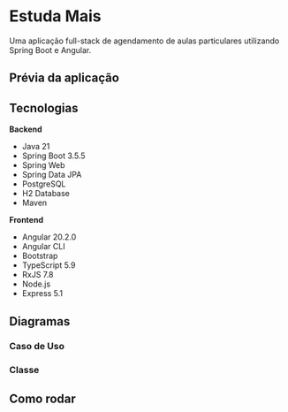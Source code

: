 # Estuda Mais
Uma aplicação full-stack de agendamento de aulas particulares utilizando Spring Boot e Angular.

## Prévia da aplicação

## Tecnologias 
**Backend**
- Java 21
- Spring Boot 3.5.5
- Spring Web
- Spring Data JPA
- PostgreSQL
- H2 Database
- Maven

**Frontend**
- Angular 20.2.0
- Angular CLI
- Bootstrap
- TypeScript 5.9
- RxJS 7.8
- Node.js
- Express 5.1

## Diagramas
### Caso de Uso    

### Classe


## Como rodar